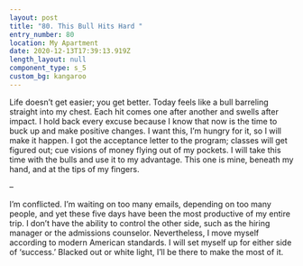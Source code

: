 ```yaml
---
layout: post
title: "80. This Bull Hits Hard "
entry_number: 80
location: My Apartment
date: 2020-12-13T17:39:13.919Z
length_layout: null
component_type: s_5
custom_bg: kangaroo
---
```

Life doesn’t get easier; you get better. Today feels like a bull barreling straight into my chest. Each hit comes one after another and swells after impact. I hold back every excuse because I know that now is the time to buck up and make positive changes. I want this, I’m hungry for it, so I will make it happen. I got the acceptance letter to the program; classes will get figured out; cue visions of money flying out of my pockets. I will take this time with the bulls and use it to my advantage. This one is mine, beneath my hand, and at the tips of my fingers. 

– 

I’m conflicted. I’m waiting on too many emails, depending on too many people, and yet these five days have been the most productive of my entire trip. I don’t have the ability to control the other side, such as the hiring manager or the admissions counselor. Nevertheless, I move myself according to modern American standards. 
I will set myself up for either side of ‘success.’ Blacked out or white light, I’ll be there to make the most of it.